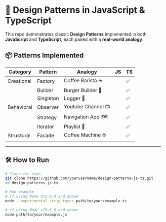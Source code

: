 # 🧠 Design Patterns in JavaScript & TypeScript

This repo demonstrates classic **Design Patterns** implemented in both **JavaScript** and **TypeScript**, each paired with a **real-world analogy**.

## 📦 Patterns Implemented

| Category   | Pattern   | Analogy            | JS  | TS  |
| ---------- | --------- | ------------------ | --- | --- |
| Creational | Factory   | Coffee Barista ☕  |     | ✅  |
|            | Builder   | Burger Builder 🍔  |     | ✅  |
|            | Singleton | Logger 📜          |     | ✅  |
| Behavioral | Observer  | Youtube Channel 📺 |     | ✅  |
|            | Strategy  | Navigation App 🗺️  |     | ✅  |
|            | Iterator  | Playlist 🎵        |     | ✅  |
| Structural | Facade    | Coffee Machine ☕  |     | ✅  |

---

## 🛠️ How to Run

```bash
# Clone the repo
git clone https://github.com/yourusername/design-patterns-js-ts.git
cd design-patterns-js-ts

# Run example
# if using Node V22.6.0 and above
node --experimental-strip-types path/to/your/example.ts

# if using Node v23.6.0 and above
node path/to/your/example.js

```
